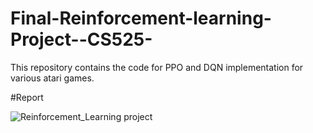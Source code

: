 # Final-Reinforcement-learning-Project--CS525-
This repository contains the code for PPO and DQN implementation for various atari games.

#Report



![Reinforcement_Learning project](https://github.com/omgaikwad08/Final-Reinforcement-learning-Project-CS525/assets/98101801/e9fc198e-6edc-497b-90c5-e6640d36db45)
